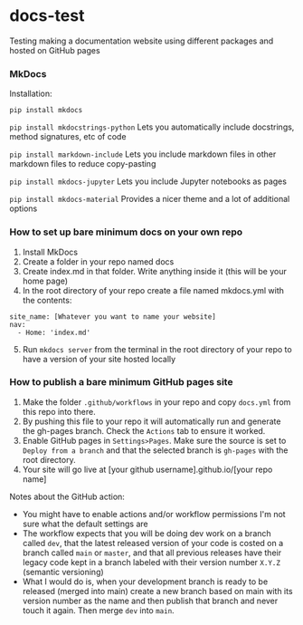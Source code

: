 # docs-test

Testing making a documentation website using different packages and hosted on GitHub pages

### MkDocs
Installation:

`pip install mkdocs`

`pip install mkdocstrings-python` Lets you automatically include docstrings, method signatures, etc of code

`pip install markdown-include` Lets you include markdown files in other markdown files to reduce copy-pasting

`pip install mkdocs-jupyter` Lets you include Jupyter notebooks as pages

`pip install mkdocs-material` Provides a nicer theme and a lot of additional options

### How to set up bare minimum docs on your own repo

1. Install MkDocs
2. Create a folder in your repo named docs
3. Create index.md in that folder. Write anything inside it (this will be your home page)
4. In the root directory of your repo create a file named mkdocs.yml with the contents:
```
site_name: [Whatever you want to name your website]
nav:
  - Home: 'index.md'
```
5. Run `mkdocs server` from the terminal in the root directory of your repo to have a version of your site hosted locally

### How to publish a bare minimum GitHub pages site

1. Make the folder `.github/workflows` in your repo and copy `docs.yml` from this repo into there.
2. By pushing this file to your repo it will automatically run and generate the gh-pages branch. Check the `Actions` tab to ensure it worked.
3. Enable GitHub pages in `Settings>Pages`. Make sure the source is set to `Deploy from a branch` and that the selected branch is `gh-pages` with the root directory.
4. Your site will go live at \[your github username\].github.io/\[your repo name\]

Notes about the GitHub action:
- You might have to enable actions and/or workflow permissions I'm not sure what the default settings are
- The workflow expects that you will be doing dev work on a branch called `dev`, that the latest released version of your code is costed on a branch called `main` or `master`, and that all previous releases have their legacy code kept in a branch labeled with their version number `X.Y.Z` (semantic versioning)
- What I would do is, when your development branch is ready to be released (merged into main) create a new branch based on main with its version number as the name and then publish that branch and never touch it again. Then merge `dev` into `main`.
